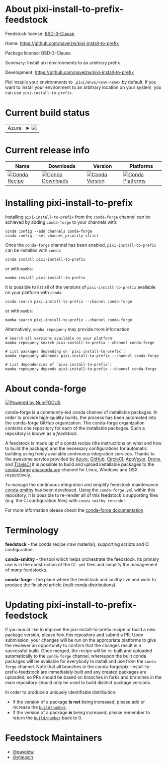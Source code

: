 About pixi-install-to-prefix-feedstock
======================================

Feedstock license: [BSD-3-Clause](https://github.com/conda-forge/pixi-install-to-prefix-feedstock/blob/main/LICENSE.txt)

Home: https://github.com/pavelzw/pixi-install-to-prefix

Package license: BSD-3-Clause

Summary: Install pixi environments to an arbitrary prefix

Development: https://github.com/pavelzw/pixi-install-to-prefix

Pixi installs your environments to `.pixi/envs/<env-name>` by default. If you want to install your environment to an arbitrary location on your system, you can use `pixi-install-to-prefix`.

Current build status
====================


<table>
    
  <tr>
    <td>Azure</td>
    <td>
      <details>
        <summary>
          <a href="https://dev.azure.com/conda-forge/feedstock-builds/_build/latest?definitionId=25660&branchName=main">
            <img src="https://dev.azure.com/conda-forge/feedstock-builds/_apis/build/status/pixi-install-to-prefix-feedstock?branchName=main">
          </a>
        </summary>
        <table>
          <thead><tr><th>Variant</th><th>Status</th></tr></thead>
          <tbody><tr>
              <td>linux_64</td>
              <td>
                <a href="https://dev.azure.com/conda-forge/feedstock-builds/_build/latest?definitionId=25660&branchName=main">
                  <img src="https://dev.azure.com/conda-forge/feedstock-builds/_apis/build/status/pixi-install-to-prefix-feedstock?branchName=main&jobName=linux&configuration=linux%20linux_64_" alt="variant">
                </a>
              </td>
            </tr><tr>
              <td>linux_aarch64</td>
              <td>
                <a href="https://dev.azure.com/conda-forge/feedstock-builds/_build/latest?definitionId=25660&branchName=main">
                  <img src="https://dev.azure.com/conda-forge/feedstock-builds/_apis/build/status/pixi-install-to-prefix-feedstock?branchName=main&jobName=linux&configuration=linux%20linux_aarch64_" alt="variant">
                </a>
              </td>
            </tr><tr>
              <td>linux_ppc64le</td>
              <td>
                <a href="https://dev.azure.com/conda-forge/feedstock-builds/_build/latest?definitionId=25660&branchName=main">
                  <img src="https://dev.azure.com/conda-forge/feedstock-builds/_apis/build/status/pixi-install-to-prefix-feedstock?branchName=main&jobName=linux&configuration=linux%20linux_ppc64le_" alt="variant">
                </a>
              </td>
            </tr><tr>
              <td>osx_64</td>
              <td>
                <a href="https://dev.azure.com/conda-forge/feedstock-builds/_build/latest?definitionId=25660&branchName=main">
                  <img src="https://dev.azure.com/conda-forge/feedstock-builds/_apis/build/status/pixi-install-to-prefix-feedstock?branchName=main&jobName=osx&configuration=osx%20osx_64_" alt="variant">
                </a>
              </td>
            </tr><tr>
              <td>osx_arm64</td>
              <td>
                <a href="https://dev.azure.com/conda-forge/feedstock-builds/_build/latest?definitionId=25660&branchName=main">
                  <img src="https://dev.azure.com/conda-forge/feedstock-builds/_apis/build/status/pixi-install-to-prefix-feedstock?branchName=main&jobName=osx&configuration=osx%20osx_arm64_" alt="variant">
                </a>
              </td>
            </tr><tr>
              <td>win_64</td>
              <td>
                <a href="https://dev.azure.com/conda-forge/feedstock-builds/_build/latest?definitionId=25660&branchName=main">
                  <img src="https://dev.azure.com/conda-forge/feedstock-builds/_apis/build/status/pixi-install-to-prefix-feedstock?branchName=main&jobName=win&configuration=win%20win_64_" alt="variant">
                </a>
              </td>
            </tr>
          </tbody>
        </table>
      </details>
    </td>
  </tr>
</table>

Current release info
====================

| Name | Downloads | Version | Platforms |
| --- | --- | --- | --- |
| [![Conda Recipe](https://img.shields.io/badge/recipe-pixi--install--to--prefix-green.svg)](https://anaconda.org/conda-forge/pixi-install-to-prefix) | [![Conda Downloads](https://img.shields.io/conda/dn/conda-forge/pixi-install-to-prefix.svg)](https://anaconda.org/conda-forge/pixi-install-to-prefix) | [![Conda Version](https://img.shields.io/conda/vn/conda-forge/pixi-install-to-prefix.svg)](https://anaconda.org/conda-forge/pixi-install-to-prefix) | [![Conda Platforms](https://img.shields.io/conda/pn/conda-forge/pixi-install-to-prefix.svg)](https://anaconda.org/conda-forge/pixi-install-to-prefix) |

Installing pixi-install-to-prefix
=================================

Installing `pixi-install-to-prefix` from the `conda-forge` channel can be achieved by adding `conda-forge` to your channels with:

```
conda config --add channels conda-forge
conda config --set channel_priority strict
```

Once the `conda-forge` channel has been enabled, `pixi-install-to-prefix` can be installed with `conda`:

```
conda install pixi-install-to-prefix
```

or with `mamba`:

```
mamba install pixi-install-to-prefix
```

It is possible to list all of the versions of `pixi-install-to-prefix` available on your platform with `conda`:

```
conda search pixi-install-to-prefix --channel conda-forge
```

or with `mamba`:

```
mamba search pixi-install-to-prefix --channel conda-forge
```

Alternatively, `mamba repoquery` may provide more information:

```
# Search all versions available on your platform:
mamba repoquery search pixi-install-to-prefix --channel conda-forge

# List packages depending on `pixi-install-to-prefix`:
mamba repoquery whoneeds pixi-install-to-prefix --channel conda-forge

# List dependencies of `pixi-install-to-prefix`:
mamba repoquery depends pixi-install-to-prefix --channel conda-forge
```


About conda-forge
=================

[![Powered by
NumFOCUS](https://img.shields.io/badge/powered%20by-NumFOCUS-orange.svg?style=flat&colorA=E1523D&colorB=007D8A)](https://numfocus.org)

conda-forge is a community-led conda channel of installable packages.
In order to provide high-quality builds, the process has been automated into the
conda-forge GitHub organization. The conda-forge organization contains one repository
for each of the installable packages. Such a repository is known as a *feedstock*.

A feedstock is made up of a conda recipe (the instructions on what and how to build
the package) and the necessary configurations for automatic building using freely
available continuous integration services. Thanks to the awesome service provided by
[Azure](https://azure.microsoft.com/en-us/services/devops/), [GitHub](https://github.com/),
[CircleCI](https://circleci.com/), [AppVeyor](https://www.appveyor.com/),
[Drone](https://cloud.drone.io/welcome), and [TravisCI](https://travis-ci.com/)
it is possible to build and upload installable packages to the
[conda-forge](https://anaconda.org/conda-forge) [anaconda.org](https://anaconda.org/)
channel for Linux, Windows and OSX respectively.

To manage the continuous integration and simplify feedstock maintenance
[conda-smithy](https://github.com/conda-forge/conda-smithy) has been developed.
Using the ``conda-forge.yml`` within this repository, it is possible to re-render all of
this feedstock's supporting files (e.g. the CI configuration files) with ``conda smithy rerender``.

For more information please check the [conda-forge documentation](https://conda-forge.org/docs/).

Terminology
===========

**feedstock** - the conda recipe (raw material), supporting scripts and CI configuration.

**conda-smithy** - the tool which helps orchestrate the feedstock.
                   Its primary use is in the construction of the CI ``.yml`` files
                   and simplify the management of *many* feedstocks.

**conda-forge** - the place where the feedstock and smithy live and work to
                  produce the finished article (built conda distributions)


Updating pixi-install-to-prefix-feedstock
=========================================

If you would like to improve the pixi-install-to-prefix recipe or build a new
package version, please fork this repository and submit a PR. Upon submission,
your changes will be run on the appropriate platforms to give the reviewer an
opportunity to confirm that the changes result in a successful build. Once
merged, the recipe will be re-built and uploaded automatically to the
`conda-forge` channel, whereupon the built conda packages will be available for
everybody to install and use from the `conda-forge` channel.
Note that all branches in the conda-forge/pixi-install-to-prefix-feedstock are
immediately built and any created packages are uploaded, so PRs should be based
on branches in forks and branches in the main repository should only be used to
build distinct package versions.

In order to produce a uniquely identifiable distribution:
 * If the version of a package **is not** being increased, please add or increase
   the [``build/number``](https://docs.conda.io/projects/conda-build/en/latest/resources/define-metadata.html#build-number-and-string).
 * If the version of a package **is** being increased, please remember to return
   the [``build/number``](https://docs.conda.io/projects/conda-build/en/latest/resources/define-metadata.html#build-number-and-string)
   back to 0.

Feedstock Maintainers
=====================

* [@pavelzw](https://github.com/pavelzw/)
* [@ytausch](https://github.com/ytausch/)


<!-- dummy commit to enable rerendering -->

